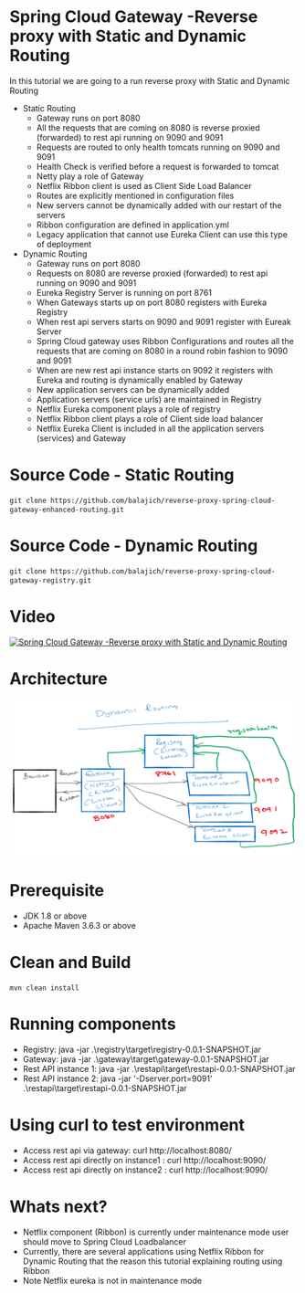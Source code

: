 # Spring Cloud Gateway -Reverse proxy with Static and Dynamic Routing
In this tutorial we are going to a run reverse proxy with Static and Dynamic Routing
- Static Routing
    - Gateway runs on port 8080
    - All the requests that are coming on 8080 is reverse proxied (forwarded) to rest api running on 9090 and 9091
    - Requests are routed to only health tomcats running on 9090 and 9091
    - Health Check is verified before a request is forwarded to tomcat
    - Netty play a role of Gateway
    - Netflix Ribbon client is used as Client Side Load Balancer 
    - Routes are explicitly mentioned in configuration files
    - New servers cannot be dynamically added with our restart of the servers
    - Ribbon configuration are defined in application.yml
    - Legacy application that cannot use Eureka Client can use this type of deployment 
- Dynamic Routing
    - Gateway runs on port 8080
    - Requests on 8080 are reverse proxied (forwarded) to  rest api running on 9090 and 9091
    - Eureka Registry Server is running on port 8761
    - When Gateways starts up on port 8080 registers with Eureka Registry
    - When rest api servers starts on 9090 and 9091 register with Eureak Server
    - Spring Cloud gateway uses Ribbon Configurations and routes all the requests that are coming on 8080 in a round robin fashion to 9090 and 9091
    - When are new rest api instance starts on 9092 it registers with Eureka and routing is dynamically enabled by Gateway 
    - New application servers can be dynamically added
    - Application servers (service urls) are maintained in Registry
    - Netflix Eureka component plays a role of registry
    - Netflix Ribbon client plays a role of Client side load balancer
    - Netflix Eureka Client is included in all the application servers (services)  and Gateway
# Source Code - Static Routing
    git clone https://github.com/balajich/reverse-proxy-spring-cloud-gateway-enhanced-routing.git
# Source Code - Dynamic Routing
    git clone https://github.com/balajich/reverse-proxy-spring-cloud-gateway-registry.git
# Video
[![Spring Cloud Gateway -Reverse proxy with Static and Dynamic Routing](https://img.youtube.com/vi/osvwROdqrkQ/0.jpg)](https://www.youtube.com/watch?v=osvwROdqrkQ)
# Architecture
![architecture](architecture.png "architecture")
# Prerequisite
- JDK 1.8 or above
- Apache Maven 3.6.3 or above
# Clean and Build
    mvn clean install
# Running components
- Registry: java -jar .\registry\target\registry-0.0.1-SNAPSHOT.jar
- Gateway:  java -jar .\gateway\target\gateway-0.0.1-SNAPSHOT.jar
- Rest API instance 1: java -jar .\restapi\target\restapi-0.0.1-SNAPSHOT.jar
- Rest API instance 2:  java -jar '-Dserver.port=9091' .\restapi\target\restapi-0.0.1-SNAPSHOT.jar
# Using curl to test environment
- Access rest api via gateway:  curl http://localhost:8080/
- Access rest api directly on instance1 : curl http://localhost:9090/
- Access rest api directly on instance2 : curl http://localhost:9090/
# Whats next?
- Netflix component (Ribbon) is currently under maintenance mode user should move to Spring Cloud Loadbalancer
- Currently, there are several applications using Netflix Ribbon for Dynamic Routing that the reason this tutorial explaining routing using Ribbon
- Note Netflix eureka is not in maintenance  mode    
